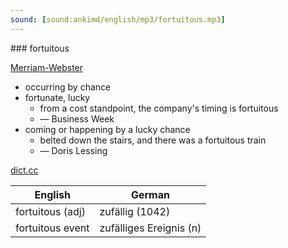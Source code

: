 ```yaml
---
sound: [sound:ankimd/english/mp3/fortuitous.mp3]
---
```


\### fortuitous

[Merriam-Webster](https://www.merriam-webster.com/dictionary/fortuitous)

- occurring by chance
- fortunate, lucky
    - from a cost standpoint, the company's timing is fortuitous
    - — Business Week
- coming or happening by a lucky chance
    - belted down the stairs, and there was a fortuitous train
    - — Doris Lessing

[dict.cc](https://www.dict.cc/fortuitous)

| English        | German       |
| -------------- | ------------ |
| fortuitous (adj) | zufällig (1042) |
| fortuitous event | zufälliges Ereignis (n) |
